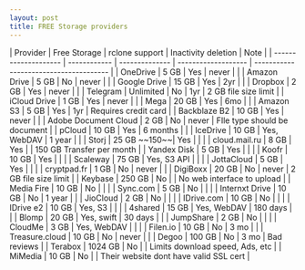 ```yaml
---
layout: post
title: FREE Storage providers
---
```


<div style='overflow-x:auto'>
| Provider             | Free Storage | rclone support | Inactivity deletion | Note                                   |
| -------------------- | ------------ | -------------- | ------------------- | -------------------------------------- |
| OneDrive             | 5 GB         | Yes            | never               |                                        |
| Amazon Drive         | 5 GB         | No             | never               |                                        |
| Google Drive         | 15 GB        | Yes            | 2yr                 |                                        |
| Dropbox              | 2 GB         | Yes            | never               |                                        |
| Telegram             | Unlimited    | No             | 1yr                 | 2 GB file size limit                   |
| iCloud Drive         | 1 GB         | Yes            | never               |                                        |
| Mega                 | 20 GB        | Yes            | 6mo                 |                                        |
| Amazon S3            | 5 GB         | Yes            | 1yr                 | Requires credit card                   |
| Backblaze B2         | 10 GB        | Yes            | never               |                                        |
| Adobe Document Cloud | 2 GB         | No             | never               | FIle type should be document           |
| pCloud               | 10 GB        | Yes            | 6 months            |                                        |
| IceDrive             | 10 GB        | Yes, WebDAV    | 1 year              |                                        |
| Storj                | 25 GB ~~150~~| Yes            |                     |                                        |
| cloud.mail.ru        | 8 GB         | Yes            |                     | 150 GB Transfer per month              |
| Yandex Disk          | 5 GB         | Yes            |                     |                                        |
| Koofr                | 10 GB        | Yes            |                     |                                        |
| Scaleway             | 75 GB        | Yes, S3 API    |                     |                                        |
| JottaCloud           | 5 GB         | Yes            |                     |                                        |
| cryptpad.fr          | 1 GB         | No             | never               |                                        |
| DigiBoxx             | 20 GB        | No             | never               | 2 GB file size limit                   |
| Keybase              | 250 GB       | No             |                     | No web interface to upload             |
| Media Fire           | 10 GB        | No             |                     |                                        |
| Sync.com             | 5 GB         | No             |                     |                                        |
| Internxt Drive       | 10 GB        | No             | 1 year              |                                        |
| JioCloud             | 2 GB         | No             |                     |                                        |
| IDrive.com           | 10 GB        | No             |                     |                                        |
| IDrive e2            | 10 GB        | Yes, S3        |                     |                                        |
| 4shared              | 15 GB        | Yes, WebDAV    | 180 days            |                                        |
| Blomp                | 20 GB        | Yes, swift     | 30 days             |                                        |
| JumpShare            | 2 GB         | No             |                     |                                        |
| CloudMe              | 3 GB         | Yes, WebDAV    |                     |                                        |
| Filen.io             | 10 GB        | No             | 3 mo                |                                        |
| Treasure.cloud       | 10 GB        | No             | never               |                                        |
| Degoo                | 100 GB       | No             | 3 mo                | Bad reviews                            |
| Terabox              | 1024 GB      | No             |                     | Limits download speed, Ads, etc        |
| MiMedia              | 10 GB        | No             |                     | Their website dont have valid SSL cert |
</div>

<script src='{{ '/public/js/tablesort.js' | absolute_url }}'></script>